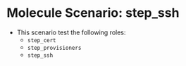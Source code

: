 # Molecule Scenario: step_ssh

- This scenario test the following roles:
  - `step_cert`
  - `step_provisioners`
  - `step_ssh`
